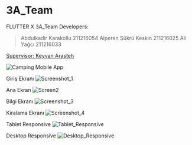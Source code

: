# 3A_Team

FLUTTER X 3A_Team Developers:

  >Abdulkadir Karakollu 211216054 
  >Alperen Şükrü Keskin 211216025
  >Ali Yağcı            211216033

[Supervisor: Keyvan Arasteh](https://github.com/keyvanarasteh/)

![Camping Mobile App](https://user-images.githubusercontent.com/115743299/206864438-e942bb48-8f0b-43ff-aac0-e94f468b4065.png)

Giriş Ekranı
![Screenshot_1](https://user-images.githubusercontent.com/115729640/213419832-419ce178-8983-43eb-a23e-002ead5359bb.png)

Ana Ekran
![Screen2](https://user-images.githubusercontent.com/115729640/213422247-bcd648dc-9d4a-44b5-83f3-53e5793c617e.png)

Bilgi Ekranı
![Screenshot_3](https://user-images.githubusercontent.com/115729640/213422288-e53677a2-f94d-4ea8-9b00-8590202a1263.png)

Kiralama Ekranı
![Screenshot_4](https://user-images.githubusercontent.com/115729640/213422299-466c6249-a53d-4daa-8ed1-531ad50ea9f0.png)

Tablet Responsive
![Tablet_Responsive](https://user-images.githubusercontent.com/115729640/213422378-53de4be1-0813-4da9-81f5-2786034b8efc.png)

Desktop Responsive
![Desktop_Responsive](https://user-images.githubusercontent.com/115729640/213422403-44b0ca7b-a9eb-44a3-b773-197a4ee74e9d.png)
